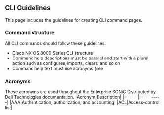 ## CLI Guidelines
This page includes the guidelines for creating CLI command pages.

### Command structure
All CLI commands should follow these guidelines:
- Cisco NX-OS 8000 Series CLI structure
- Command help descriptions must be parallel and start with a plural action such as configures, imports, clears, and so on
- Command help text must use acronyms (see

### Acronyms
These acronyms are used throughout the Enterprise SONiC Distributed by Dell Technologies documentation.
|Acronym|Description|
|-------|-----------|
|AAA|Authentication, authorization, and accounting|
|ACL|Access-control list|
